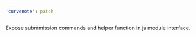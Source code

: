 ```yaml
---
'curvenote': patch
---
```


Expose submmission commands and helper function in js module interface.
